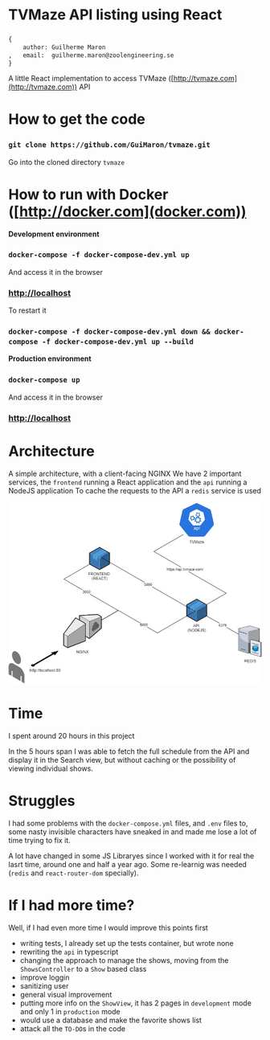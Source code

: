 #   TVMaze API listing using React

### 
    {
        author: Guilherme Maron
    ,   email:  guilherme.maron@zoolengineering.se
    }

A little React implementation to access TVMaze ([http://tvmaze.com](http://tvmaze.com)) API



# How to get the code

### `git clone https://github.com/GuiMaron/tvmaze.git`

Go into the cloned directory `tvmaze`



# How to run with Docker ([http://docker.com](docker.com))

**Development environment**

###  `docker-compose -f docker-compose-dev.yml up`

And access it in the browser
### [http://localhost](http://localhost)

To restart it

###  `docker-compose -f docker-compose-dev.yml down && docker-compose -f docker-compose-dev.yml up --build`

**Production environment**

###  `docker-compose up`

And access it in the browser
### [http://localhost](http://localhost)


#   Architecture

A simple architecture, with a client-facing NGINX
We have 2 important services, the `frontend` running a React application and the `api` running a NodeJS application
To cache the requests to the API a `redis` service is used

![Architecture](architecture.jpg "Architecture")



#   Time

I spent around 20 hours in this project

In the 5 hours span I was able to fetch the full schedule from the API and display it in the Search view, but without 
caching or the possibility of viewing individual shows.



#   Struggles
I had some problems with the `docker-compose.yml` files, and `.env` files to, some nasty invisible characters have sneaked in and made me lose a lot of time trying to fix it.

A lot have changed in some JS Libraryes since I worked with it for real the lasrt time, around one and half a year ago. 
Some re-learnig was needed (`redis` and `react-router-dom` specially).





#   If I had more time?
Well, if I had even more time I would improve this points first

-   writing tests, I already set up the tests container, but wrote none
-   rewriting the `api` in typescript
-   changing the approach to manage the shows, moving from the `ShowsController` to a `Show` based class
-   improve loggin
-   sanitizing user
-   general visual improvement
-   putting more info on the `ShowView`, it has 2 pages in `development` mode and only 1 in `production` mode
-   would use a database and make the favorite shows list
-   attack all the `TO-DO`s in the code
